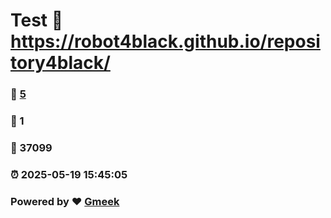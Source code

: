 # Test :link: https://robot4black.github.io/repository4black/ 
### :page_facing_up: [5](https://robot4black.github.io/repository4black//tag.html) 
### :speech_balloon: 1 
### :hibiscus: 37099 
### :alarm_clock: 2025-05-19 15:45:05 
### Powered by :heart: [Gmeek](https://github.com/Meekdai/Gmeek)
